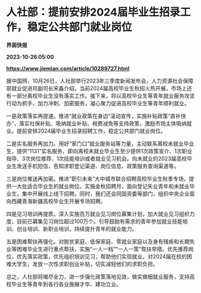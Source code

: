 # 人社部：提前安排2024届毕业生招录工作，稳定公共部门就业岗位
**界面快报**

**2023-10-26 05:00**

**https://www.jiemian.com/article/10289727.html**

据中国网，10月26日，人社部举行2023年三季度新闻发布会。人力资源社会保障部就业促进司副司长宋鑫介绍，当前2024届高校毕业生秋招火热开展，市场上还有一部分离校毕业生没有落实工作。接下来，将以高校毕业生等青年就业服务攻坚行动为抓手，加力冲刺、加密服务，凝心聚力促进高校毕业生等青年顺利就业。

一是政策落实再提速。推进“就业政策在身边”滚动宣传，实施补贴政策“直补快办”，落实社保补贴、吸纳就业补贴、税费减免等支持政策，激励市场主体吸纳就业。提前安排2024届毕业生招录招聘工作，稳定公共部门就业岗位。

二是实名服务再加力。用好“家门口”就业服务站等力量，主动联系离校未就业毕业生，提供“1131”实名服务，即向离校未就业毕业生至少提供1次政策宣介、1次职业指导、3次岗位推荐、1次技能培训或者就业见习机会。向未就业的2023届高校毕业生发送手机短信，告知求职登记渠道、岗位信息、政策服务查询渠道等。

三是岗位推送再加密。推进“职引未来”大中城市联合招聘高校毕业生秋季专场，提供一大批适合毕业生的就业岗位。实施金秋招聘月，面向登记失业青年和未就业毕业生，集中开展线上线下招聘。同时，我们还会同国资委等部门，组织中央企业面向西藏青海新疆高校毕业生开展专场招聘。

四是见习培训再提质。深入实施百万就业见习岗位募集计划，加大就业见习组织力度，目前已募集见习岗位超过100万个。引导鼓励有需求的青年参加就业技能培训、创业培训、新职业培训，持续提升青年的就业能力。

五是困难帮扶再强化。对脱贫家庭、低保家庭、零就业家庭以及身有残疾和长期失业等困难毕业生进行重点帮扶，实施“一人一档”“一人一策”帮扶举措，优先推荐岗位，优先落实政策，优先组织培训见习，帮助他们实现就业。对2024届在校的困难大学生，发放一次性求职创业补贴，切实减轻他们的求职负担。

总之，人社部将竭尽全力，进一步强化政策落地见效，做实做细就业服务，支持高校毕业生等青年到各行各业施展才华、建功立业。